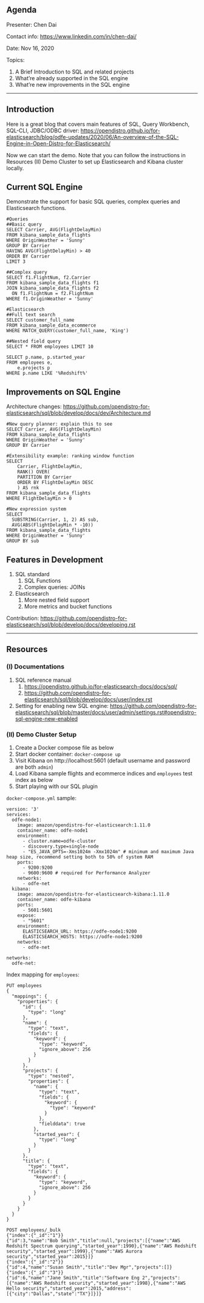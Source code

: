 
## Agenda

Presenter: Chen Dai 

Contact info: https://www.linkedin.com/in/chen-dai/

Date: Nov 16, 2020

Topics:

1. A Brief Introduction to SQL and related projects
2. What’re already supported in the SQL engine
3. What’re new improvements in the SQL engine


---
## Introduction

Here is a great blog that covers main features of SQL, Query Workbench, SQL-CLI, JDBC/ODBC driver: https://opendistro.github.io/for-elasticsearch/blog/odfe-updates/2020/06/An-overview-of-the-SQL-Engine-in-Open-Distro-for-Elasticsearch/

Now we can start the demo. Note that you can follow the instructions in Resources (II) Demo Cluster to set up Elasticsearch and Kibana cluster locally.

## Current SQL Engine

Demonstrate the support for basic SQL queries, complex queries and Elasticsearch functions.

```
#Queries
##Basic query
SELECT Carrier, AVG(FlightDelayMin)
FROM kibana_sample_data_flights
WHERE OriginWeather = 'Sunny'
GROUP BY Carrier
HAVING AVG(FlightDelayMin) > 40
ORDER BY Carrier
LIMIT 3

##Complex query
SELECT f1.FlightNum, f2.Carrier
FROM kibana_sample_data_flights f1
JOIN kibana_sample_data_flights f2
  ON f1.FlightNum = f2.FlightNum
WHERE f1.OriginWeather = 'Sunny'

#Elasticsearch
##Full text search
SELECT customer_full_name
FROM kibana_sample_data_ecommerce
WHERE MATCH_QUERY(customer_full_name, 'King')

##Nested field query
SELECT * FROM employees LIMIT 10

SELECT p.name, p.started_year
FROM employees e,
    e.projects p
WHERE p.name LIKE '%Redshift%'

```

## Improvements on SQL Engine

Architecture changes: https://github.com/opendistro-for-elasticsearch/sql/blob/develop/docs/dev/Architecture.md

```
#New query planner: explain this to see
SELECT Carrier, AVG(FlightDelayMin)
FROM kibana_sample_data_flights
WHERE OriginWeather = 'Sunny' 
GROUP BY Carrier

#Extensibility example: ranking window function
SELECT
    Carrier, FlightDelayMin,
    RANK() OVER(
    PARTITION BY Carrier
    ORDER BY FlightDelayMin DESC
    ) AS rnk
FROM kibana_sample_data_flights
WHERE FlightDelayMin > 0

#New expression system
SELECT
  SUBSTRING(Carrier, 1, 2) AS sub,
  AVG(ABS(FlightDelayMin * -10))
FROM kibana_sample_data_flights
WHERE OriginWeather = 'Sunny' 
GROUP BY sub
```

## Features in Development

1. SQL standard
    1. SQL Functions
    2. Complex queries: JOINs
2. Elasticsearch
    1. More nested field support
    2. More metrics and bucket functions

Contribution: https://github.com/opendistro-for-elasticsearch/sql/blob/develop/docs/developing.rst

---
## Resources

### (I) Documentations

1. SQL reference manual
    1. https://opendistro.github.io/for-elasticsearch-docs/docs/sql/
    2. https://github.com/opendistro-for-elasticsearch/sql/blob/develop/docs/user/index.rst
2. Setting for enabling new SQL engine: https://github.com/opendistro-for-elasticsearch/sql/blob/master/docs/user/admin/settings.rst#opendistro-sql-engine-new-enabled

### (II) Demo Cluster Setup

1. Create a Docker compose file as below
2. Start docker container: `docker-compose up`
3. Visit Kibana on http://localhost:5601 (default username and password are both `admin`)
4. Load Kibana sample flights and ecommerce indices and `employees` test index as below
5. Start playing with our SQL plugin


`docker-compose.yml` sample:

```
version: '3'
services:
  odfe-node1:
    image: amazon/opendistro-for-elasticsearch:1.11.0
    container_name: odfe-node1
    environment:
      - cluster.name=odfe-cluster
      - discovery.type=single-node
      - "ES_JAVA_OPTS=-Xms1024m -Xmx1024m" # minimum and maximum Java heap size, recommend setting both to 50% of system RAM
    ports:
      - 9200:9200
      - 9600:9600 # required for Performance Analyzer
    networks:
      - odfe-net
  kibana:
    image: amazon/opendistro-for-elasticsearch-kibana:1.11.0
    container_name: odfe-kibana
    ports:
      - 5601:5601
    expose:
      - "5601"
    environment:
      ELASTICSEARCH_URL: https://odfe-node1:9200
      ELASTICSEARCH_HOSTS: https://odfe-node1:9200
    networks:
      - odfe-net

networks:
  odfe-net:
```

Index mapping for `employees`:

```
PUT employees
{
  "mappings": {
    "properties": {
      "id": {
        "type": "long"
      },
      "name": {
        "type": "text",
        "fields": {
          "keyword": {
            "type": "keyword",
            "ignore_above": 256
          }
        }
      },
      "projects": {
        "type": "nested",
        "properties": {
          "name": {
            "type": "text",
            "fields": {
              "keyword": {
                "type": "keyword"
              }
            },
            "fielddata": true
          },
          "started_year": {
            "type": "long"
          }
        }
      },
      "title": {
        "type": "text",
        "fields": {
          "keyword": {
            "type": "keyword",
            "ignore_above": 256
          }
        }
      }
    }
  }
}

POST employees/_bulk
{"index":{"_id":"1"}}
{"id":3,"name":"Bob Smith","title":null,"projects":[{"name":"AWS Redshift Spectrum querying","started_year":1990},{"name":"AWS Redshift security","started_year":1999},{"name":"AWS Aurora security","started_year":2015}]}
{"index":{"_id":"2"}}
{"id":4,"name":"Susan Smith","title":"Dev Mgr","projects":[]}
{"index":{"_id":"3"}}
{"id":6,"name":"Jane Smith","title":"Software Eng 2","projects":[{"name":"AWS Redshift security","started_year":1998},{"name":"AWS Hello security","started_year":2015,"address":[{"city":"Dallas","state":"TX"}]}]}
```

